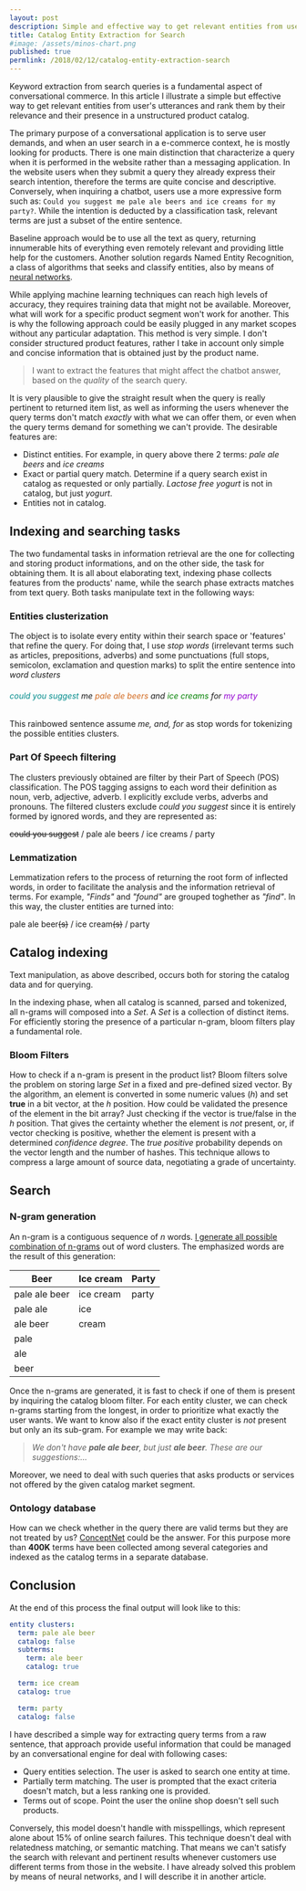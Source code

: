 ```yaml
---
layout: post
description: Simple and effective way to get relevant entities from user utterance and rank them by their relevance from unstructured catalog
title: Catalog Entity Extraction for Search
#image: /assets/minos-chart.png
published: true
permlink: /2018/02/12/catalog-entity-extraction-search
---
```


Keyword extraction from search queries is a fundamental aspect of conversational commerce. In this article I illustrate
a simple but effective way to get relevant entities from user's utterances and rank them by their relevance and their
presence in a unstructured product catalog.

The primary purpose of a conversational application is to serve user demands, and when an user search in a e-commerce context, he is mostly
looking for products. There is one main distinction that characterize a query when it is performed in the website rather than
a messaging application. In the website users when they submit a query they already express their search intention, therefore
the terms are quite concise and descriptive. Conversely, when inquiring a chatbot, users use a more expressive form
such as: `Could you suggest me pale ale beers and ice creams for my party?`.
While the intention is deducted by a classification task, relevant terms are just a subset of the entire sentence.

Baseline approach would be to use all the text as query, returning innumerable hits of everything even remotely relevant and providing little help for the customers.
Another solution regards Named Entity Recognition, a class of algorithms  that seeks and classify entities, also by means of [neural networks](http://nlp.town/blog/ner-and-the-road-to-deep-learning/).

While applying machine learning techniques can reach high levels of accuracy, they requires training data that might not be available. Moreover, what will work for a specific product segment won't work for another. This is why the following approach could be easily plugged in any market scopes without any particular adaptation.
This method is very simple. I don't consider structured product features, rather I take in account only simple and concise information that is obtained just by the product name.

>I want to extract the features that might affect the chatbot answer, based on the _quality_ of the search query.

It is very plausible to give the straight result when the query is really pertinent to returned item list, as well as informing the users whenever the query terms don't match _exactly_ with what we can offer them, or even when the query terms demand for something we can't provide.
The desirable features are:
- Distinct entities. For example, in query above there 2 terms: _pale ale beers_ and _ice creams_
- Exact or partial query match. Determine if a query search exist in catalog as requested or only partially. _Lactose free yogurt_ is not in catalog, but just _yogurt_.
- Entities not in catalog.

## Indexing and searching tasks

The two fundamental tasks in information retrieval are the one for collecting and storing product informations, and on the other side, the task for obtaining them. It is all about elaborating text, indexing phase collects features from the products' name, while the search phase extracts matches from text query. Both tasks manipulate text in the following ways:


### Entities clusterization

The object is to isolate every entity within their search space or 'features' that refine the query.
For doing that, I use _stop words_ (irrelevant terms such as articles, prepositions, adverbs) and some punctuations (full stops, semicolon, exclamation and question marks) to split the entire sentence into
_word clusters_

###### <span style="color:darkcyan">could you suggest</span> *me* <span style="color:chocolate">pale ale beers</span> *and* <span style="color:green">ice creams</span> *for* <span style="color:darkviolet">my party</span>

This rainbowed sentence assume *me, and, for* as stop words for tokenizing the possible entities clusters.

### Part Of Speech filtering

The clusters previously obtained are filter by their Part of Speech (POS) classification. The POS tagging assigns to each word their definition as noun, verb, adjective, adverb. I explicitly exclude verbs, adverbs and pronouns. The filtered clusters exclude *could you suggest* since it is entirely formed by ignored words, and they are represented as:

~~could you suggest~~ / pale ale beers / ice creams / party

### Lemmatization

Lemmatization refers to the process of returning the root form of inflected words, in order to facilitate the analysis and the information  retrieval of terms. For example, _"Finds"_ and _"found"_ are grouped toghether as _"find"_. In this way, the cluster entities are turned into:

pale ale beer~~(s)~~ / ice cream~~(s)~~ / party

## Catalog indexing

Text manipulation, as above described, occurs both for storing the catalog data and for querying.

In the indexing phase, when all catalog is scanned, parsed and tokenized, all n-grams will composed into a _Set_. A _Set_ is a collection of distinct items. For efficiently storing the presence of a particular n-gram, bloom filters play a fundamental role.

### Bloom Filters

How to check if a n-gram is present in the product list? Bloom filters solve the problem on storing large _Set_ in a fixed and pre-defined sized vector.
By the algorithm, an element is converted in some numeric values (_h_) and  set **true** in a bit vector, at the _h_ position. How could be validated the presence of the element in the bit array? Just checking if the vector is true/false in the _h_ position. That gives the certainty whether the element is _not_ present, or, if vector checking is positive, whether the element is  present with a determined _confidence degree_. The _true positive_ probability depends on the vector length and the number of hashes. This technique allows to compress a large amount of source data, negotiating a grade of uncertainty.

## Search

### N-gram generation

An n-gram is a contiguous sequence of _n_ words. [I generate all possible combination of n-grams](https://gist.github.com/gfrison/3e130efeb0f17c7da59d78b520c34e96)  out of word clusters. The emphasized words are the result of this generation:

| Beer | Ice cream | Party |
| ---  | ---   | ---   |
| pale ale beer | ice cream | party |
| pale ale | ice | |
| ale beer | cream | |
| pale  | | |
| ale  | | |
| beer  | | | |

Once the n-grams are generated, it is fast to check if one of them is present by inquiring the catalog bloom filter. For each entity cluster, we can check n-grams starting from the longest, in order to prioritize what exactly the user wants. We want to know also if the exact entity cluster is _not_ present but only an its sub-gram. For example we may write back:
> _We don't have **pale ale beer**, but just **ale beer**. These are our suggestions:..._

Moreover, we need to deal with such queries that asks products or services not offered by the given catalog market segment.


### Ontology database

How can we check whether in the query there are valid terms but they are not treated by us? [ConceptNet](http://conceptnet.io) could be the answer. For this purpose more than **400K** terms have been collected among several categories and indexed as the catalog terms in a separate database.


## Conclusion
At the end of this process the final output will look like to this:
```yaml
entity clusters:
  term: pale ale beer
  catalog: false
  subterms:
    term: ale beer
    catalog: true

  term: ice cream
  catalog: true

  term: party
  catalog: false
```
I have described a simple way for extracting query terms from a raw sentence, that approach provide useful information that could be managed by an conversational engine for deal with following cases:
- Query entities selection. The user is asked to search one entity at time.
- Partially term matching. The user is prompted that the exact criteria doesn't match, but a less ranking one is provided.
- Terms out of scope. Point the user the online shop doesn't sell such products.

Conversely, this model doesn't handle with misspellings, which represent alone about 15% of online search failures. This technique doesn't deal with relatedness matching, or semantic matching. That means we can't satisfy the search with relevant and pertinent results whenever customers use different terms from those in the website. I have already solved this problem by means of neural networks, and I will describe it in another article.
